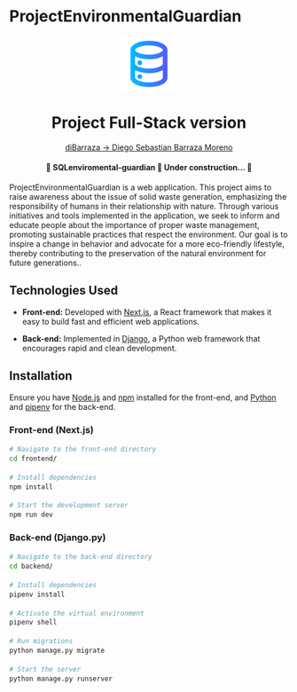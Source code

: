 
# ProjectEnvironmentalGuardian

<p align="center">
  <img align="center" src="enviromental-guardian/src/app/statics/8699849.png" alt="Logo" width="100" height="100"/>
</p>


<h1 align="center">Project Full-Stack version</h1>


<p align="center">
  <a href="https://github.com/diBarraza/ProjectEnvironmentalGuardian">diBarraza -> Diego Sebastian Barraza Moreno</a>
</p>

<!-- Status -->

<h4 align="center"> 
	🚧  SQLenviromental-guardian 🚀 Under construction...  🚧
</h4> 


ProjectEnvironmentalGuardian is a web application. This project aims to raise awareness about the issue of solid waste generation, emphasizing the responsibility of humans in their relationship with nature. Through various initiatives and tools implemented in the application, we seek to inform and educate people about the importance of proper waste management, promoting sustainable practices that respect the environment. Our goal is to inspire a change in behavior and advocate for a more eco-friendly lifestyle, thereby contributing to the preservation of the natural environment for future generations..

## Technologies Used

- **Front-end:** Developed with [Next.js](https://nextjs.org/), a React framework that makes it easy to build fast and efficient web applications.

- **Back-end:** Implemented in [Django](https://www.djangoproject.com/), a Python web framework that encourages rapid and clean development.

## Installation

Ensure you have [Node.js](https://nodejs.org/) and [npm](https://www.npmjs.com/) installed for the front-end, and [Python](https://www.python.org/) and [pipenv](https://pipenv.pypa.io/) for the back-end.

### Front-end (Next.js)

```bash
# Navigate to the front-end directory
cd frontend/

# Install dependencies
npm install

# Start the development server
npm run dev
```
### Back-end (Django.py)
```bash
# Navigate to the back-end directory
cd backend/

# Install dependencies
pipenv install

# Activate the virtual environment
pipenv shell

# Run migrations
python manage.py migrate

# Start the server
python manage.py runserver

```